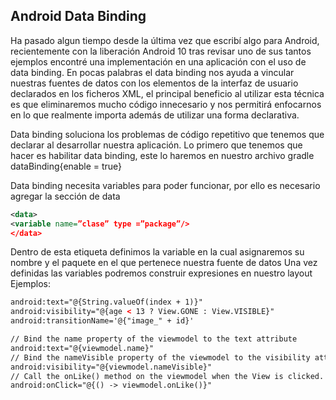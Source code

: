 ## Android Data Binding

Ha pasado algun tiempo desde la última vez que escribí algo para Android, recientemente con la liberación Android 10 tras revisar uno de sus tantos ejemplos encontré una implementación en una aplicación con el uso de data binding.
En pocas palabras el data binding nos ayuda a vincular nuestras fuentes de datos con los elementos de la interfaz de usuario declarados en los ficheros XML, el principal beneficio al utilizar esta técnica es que eliminaremos mucho código innecesario y nos permitirá enfocarnos en lo que realmente importa además de utilizar una forma declarativa.

Data binding soluciona los problemas de código repetitivo que tenemos que declarar al desarrollar nuestra aplicación.
Lo primero que tenemos que hacer es habilitar data binding, este lo haremos en nuestro archivo gradle
dataBinding{enable = true}

Data binding necesita variables para poder funcionar, por ello es necesario agregar la sección de data

```xml
<data>
<variable name=”clase” type =”package”/>
</data>

```

Dentro de esta etiqueta definimos la variable en la cual asignaremos su nombre y el paquete en el que pertenece nuestra fuente de datos
Una vez definidas las variables podremos construir expresiones en nuestro layout
Ejemplos:

```xml
android:text="@{String.valueOf(index + 1)}"
android:visibility="@{age < 13 ? View.GONE : View.VISIBLE}"
android:transitionName='@{"image_" + id}'
```

```xml
// Bind the name property of the viewmodel to the text attribute
android:text="@{viewmodel.name}"
// Bind the nameVisible property of the viewmodel to the visibility attribute
android:visibility="@{viewmodel.nameVisible}"
// Call the onLike() method on the viewmodel when the View is clicked.
android:onClick="@{() -> viewmodel.onLike()}"

```

